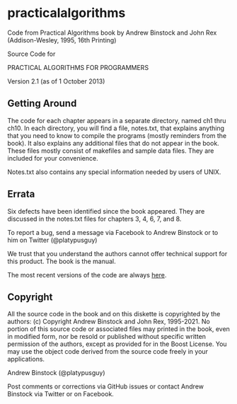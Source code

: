 # practicalalgorithms
Code from Practical Algorithms book by Andrew Binstock and John Rex (Addison-Wesley, 1995, 16th Printing)

Source Code for

PRACTICAL ALGORITHMS FOR PROGRAMMERS

Version 2.1 (as of 1 October 2013)

## Getting Around 

The code for each chapter appears in a separate directory, 
named ch1 thru ch10. In each directory, you will find a file, 
notes.txt, that explains anything that you need to know to 
compile the programs (mostly reminders from the book). It 
also explains any additional files that do not appear in the 
book. These files mostly consist of makefiles and sample data 
files. They are included for your convenience.

Notes.txt also contains any special information needed by
users of UNIX.

## Errata

Six defects have been identified since the book appeared. They are
discussed in the notes.txt files for chapters 3, 4, 6, 7, and 8.

To report a bug, send a message via Facebook to Andrew Binstock
or to him on Twitter (@platypusguy)

We trust that you understand the authors cannot offer
technical support for this product. The book is the manual.

The most recent versions of the code are always [here](
www.github.com/platypusguy/practicalgorithms).

## Copyright

All the source code in the book and on this diskette is copyrighted by
the authors: (c) Copyright Andrew Binstock and John Rex, 1995-2021. No
portion of this source code or associated files may printed in the book, 
even in modified form, nor be resold or published without specific written 
permission of the authors, except as provided for in the Boost License. 
You may use the object code derived from the source code freely
in your applications.

Andrew Binstock (@platypusguy) 

Post comments or corrections via GitHub issues or contact Andrew Binstock via Twitter or on Facebook.
